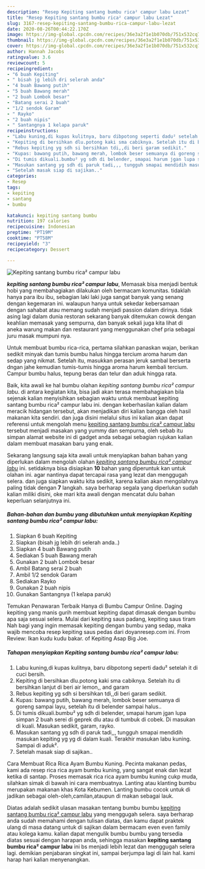 ```yaml
---
description: "Resep Kepiting santang bumbu rica² campur labu Lezat"
title: "Resep Kepiting santang bumbu rica² campur labu Lezat"
slug: 3167-resep-kepiting-santang-bumbu-rica-campur-labu-lezat
date: 2020-08-26T00:44:22.170Z
image: https://img-global.cpcdn.com/recipes/36e3a2f1e1b070db/751x532cq70/kepiting-santang-bumbu-rica-campur-labu-foto-resep-utama.jpg
thumbnail: https://img-global.cpcdn.com/recipes/36e3a2f1e1b070db/751x532cq70/kepiting-santang-bumbu-rica-campur-labu-foto-resep-utama.jpg
cover: https://img-global.cpcdn.com/recipes/36e3a2f1e1b070db/751x532cq70/kepiting-santang-bumbu-rica-campur-labu-foto-resep-utama.jpg
author: Hannah Jacobs
ratingvalue: 3.6
reviewcount: 5
recipeingredient:
- "6 buah Kepiting"
- " bisah jg lebih dri selerah anda"
- "4 buah Bawang putih"
- "5 buah Bawang merah"
- "2 buah Lombok besar"
- "Batang serai 2 buah"
- "1/2 sendok Garam"
- " Rayko"
- "2 buah nipis"
- " Santangnya 1 kelapa paruk"
recipeinstructions:
- "Labu kuning,di kupas kulitnya, baru dibpotong seperti dadu² setelah it di cuci bersih."
- "Kepiting di bersihkan dlu.potong kaki sma cabiknya. Setelah itu di bersihkan lanjut di beri air lemon,, and garam"
- "Rebus kepiting yg sdh si bersihkan tdi,,di beri garam sedikit."
- "Kupas: bawang putih, bawang merah, lombok beser semuanya di goreng sampai layu, setelah itu di belender sampai halus.."
- "Di tumis dikuali.bumbu² yg sdh di belender, smapai harum jgan lupa simpan 2 buah serei di geprek dlu atau di tumbuk di cobek. Di masukan di kuali. Masukan sedikit, garam, rayko."
- "Masukan santang yg sdh di paruk tadi,,, tungguh smapai mendidih masukan kepiting yg yg di dalam kuali. Terakhir masukan labu kuning. Sampai di aduk²."
- "Setelah masak siap di sajikan.."
categories:
- Resep
tags:
- kepiting
- santang
- bumbu

katakunci: kepiting santang bumbu 
nutrition: 197 calories
recipecuisine: Indonesian
preptime: "PT19M"
cooktime: "PT58M"
recipeyield: "3"
recipecategory: Dessert

---
```



![Kepiting santang bumbu rica² campur labu](https://img-global.cpcdn.com/recipes/36e3a2f1e1b070db/751x532cq70/kepiting-santang-bumbu-rica-campur-labu-foto-resep-utama.jpg)

<b><i>kepiting santang bumbu rica² campur labu</i></b>, Memasak bisa menjadi bentuk hobi yang membahagiakan dilakukan oleh bermacam komunitas. tidaklah hanya para ibu ibu, sebagian laki laki juga sangat banyak yang senang dengan kegemaran ini. walaupun hanya untuk sekedar kebersamaan dengan sahabat atau memang sudah menjadi passion dalam dirinya. tidak asing lagi dalam dunia restoran sekarang banyak ditemukan cowok dengan keahlian memasak yang sempurna, dan banyak sekali juga kita lihat di aneka warung makan dan restaurant yang menggunakan chef pria sebagai juru masak mumpuni nya.

Untuk membuat bumbu rica-rica, pertama silahkan panaskan wajan, berikan sedikit minyak dan tumis bumbu halus hingga tercium aroma harum dan sedap yang nikmat. Setelah itu, masukkan perasan jeruk sambal berserta dngan jahe kemudian tumis-tumis hingga aroma harum kembali tercium. Campur bumbu halus, tepung beras dan telur dan aduk hingga rata.

Baik, kita awali ke hal bumbu olahan <i>kepiting santang bumbu rica² campur labu</i>. di antara kegiatan kita, bisa jadi akan terasa membahagiakan bila sejenak kalian menyisihkan sebagian waktu untuk membuat kepiting santang bumbu rica² campur labu ini. dengan keberhasilan kalian dalam meracik hidangan tersebut, akan menjadikan diri kalian bangga oleh hasil makanan kita sendiri. dan juga disini melalui situs ini kalian akan dapat referensi untuk mengolah menu <u>kepiting santang bumbu rica² campur labu</u> tersebut menjadi masakan yang yummy dan sempurna, oleh sebab itu simpan alamat website ini di gadget anda sebagai sebagian rujukan kalian dalam membuat masakan baru yang enak.


Sekarang langsung saja kita awali untuk menyiapkan bahan bahan yang diperlukan dalam mengolah olahan <u><i>kepiting santang bumbu rica² campur labu</i></u> ini. setidaknya bisa disiapkan <b>10</b> bahan yang diperuntuk kan untuk olahan ini. agar nantinya dapat tercapai rasa yang lezat dan menggugah selera. dan juga siapkan waktu kita sedikit, karena kalian akan mengolahnya paling tidak dengan <b>7</b> langkah. saya berharap segala yang diperlukan sudah kalian miliki disini, oke mari kita awali dengan mencatat dulu bahan keperluan selanjutnya ini.

<!--inarticleads1-->

##### Bahan-bahan dan bumbu yang dibutuhkan untuk menyiapkan Kepiting santang bumbu rica² campur labu:

1. Siapkan 6 buah Kepiting
1. Siapkan  (bisah jg lebih dri selerah anda..)
1. Siapkan 4 buah Bawang putih
1. Sediakan 5 buah Bawang merah
1. Gunakan 2 buah Lombok besar
1. Ambil Batang serai 2 buah
1. Ambil 1/2 sendok Garam
1. Sediakan  Rayko
1. Gunakan 2 buah nipis
1. Gunakan  Santangnya (1 kelapa paruk)


Temukan Penawaran Terbaik Hanya di Bumbu Campur Online. Daging kepiting yang manis gurih membuat kepiting dapat dimasak dengan bumbu apa saja sesuai selera. Mulai dari kepiting saus padang, kepiting saus tiram Nah bagi yang ingin memasak kepiting dengan bumbu yang sedap, maka wajib mencoba resep kepiting saus pedas dari doyanresep.com ini. From Review: Ikan kudu kudu bakar. of Kepiting Asap Big Joe. 

<!--inarticleads2-->

##### Tahapan menyiapkan Kepiting santang bumbu rica² campur labu:

1. Labu kuning,di kupas kulitnya, baru dibpotong seperti dadu² setelah it di cuci bersih.
1. Kepiting di bersihkan dlu.potong kaki sma cabiknya. Setelah itu di bersihkan lanjut di beri air lemon,, and garam
1. Rebus kepiting yg sdh si bersihkan tdi,,di beri garam sedikit.
1. Kupas: bawang putih, bawang merah, lombok beser semuanya di goreng sampai layu, setelah itu di belender sampai halus..
1. Di tumis dikuali.bumbu² yg sdh di belender, smapai harum jgan lupa simpan 2 buah serei di geprek dlu atau di tumbuk di cobek. Di masukan di kuali. Masukan sedikit, garam, rayko.
1. Masukan santang yg sdh di paruk tadi,,, tungguh smapai mendidih masukan kepiting yg yg di dalam kuali. Terakhir masukan labu kuning. Sampai di aduk².
1. Setelah masak siap di sajikan..


Cara Membuat Rica Rica Ayam Bumbu Kuning. Pecinta makanan pedas, kami ada resep rica rica ayam bumbu kuning, yang sangat enak dan lezat ketika di santap. Proses memasak rica rica ayam bumbu kuning cukp muda, silahkan simak di bawah ini cara membuatnya. Lanting atau klanting bumbu merupakan makanan khas Kota Kebumen. Lanting bumbu cocok untuk di jadikan sebagai oleh-oleh,camilan,ataupun di makan sebagai lauk. 

Diatas adalah sedikit ulasan masakan tentang bumbu bumbu <u>kepiting santang bumbu rica² campur labu</u> yang menggugah selera. saya berharap anda sudah memahami dengan tulisan diatas, dan kamu dapat praktek ulang di masa datang untuk di sajikan dalam bermacam even even family atau kolega kamu. kalian dapat mengulik bumbu bumbu yang tersedia diatas sesuai dengan harapan anda, sehingga masakan <b>kepiting santang bumbu rica² campur labu</b> ini bs menjadi lebih lezat dan menggugah selera lagi. demikian penjabaran singkat ini, sampai berjumpa lagi di lain hal. kami harap hari kalian menyenangkan.

